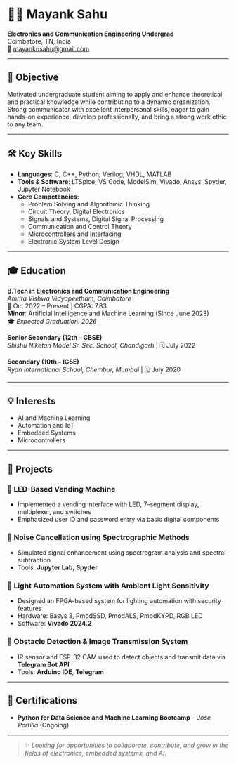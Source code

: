 # 👨‍🎓 Mayank Sahu

**Electronics and Communication Engineering Undergrad**  
Coimbatore, TN, India  
📧 mayanknsahu@gmail.com 

---

## 🎯 Objective

Motivated undergraduate student aiming to apply and enhance theoretical and practical knowledge while contributing to a dynamic organization. Strong communicator with excellent interpersonal skills, eager to gain hands-on experience, develop professionally, and bring a strong work ethic to any team.

---

## 🛠️ Key Skills

- **Languages**: C, C++, Python, Verilog, VHDL, MATLAB  
- **Tools & Software**: LTSpice, VS Code, ModelSim, Vivado, Ansys, Spyder, Jupyter Notebook  
- **Core Competencies**:
  - Problem Solving and Algorithmic Thinking
  - Circuit Theory, Digital Electronics
  - Signals and Systems, Digital Signal Processing
  - Communication and Control Theory
  - Microcontrollers and Interfacing
  - Electronic System Level Design

---

## 🎓 Education

**B.Tech in Electronics and Communication Engineering**  
*Amrita Vishwa Vidyapeetham, Coimbatore*  
📆 Oct 2022 – Present | CGPA: 7.83  
**Minor**: Artificial Intelligence and Machine Learning (Since June 2023)  
🎓 *Expected Graduation: 2026*

**Senior Secondary (12th – CBSE)**  
*Shishu Niketan Model Sr. Sec. School, Chandigarh* | 🗓️ July 2022

**Secondary (10th – ICSE)**  
*Ryan International School, Chembur, Mumbai* | 🗓️ July 2020

---

## 💡 Interests

- AI and Machine Learning
- Automation and IoT
- Embedded Systems
- Microcontrollers

---

## 📂 Projects

### 🔹 LED-Based Vending Machine
- Implemented a vending interface with LED, 7-segment display, multiplexer, and switches
- Emphasized user ID and password entry via basic digital components

### 🔹 Noise Cancellation using Spectrographic Methods
- Simulated signal enhancement using spectrogram analysis and spectral subtraction
- Tools: **Jupyter Lab**, **Spyder**

### 🔹 Light Automation System with Ambient Light Sensitivity
- Designed an FPGA-based system for lighting automation with security features
- Hardware: Basys 3, PmodSSD, PmodALS, PmodKYPD, RGB LED  
- Software: **Vivado 2024.2**

### 🔹 Obstacle Detection & Image Transmission System
- IR sensor and ESP-32 CAM used to detect objects and transmit data via **Telegram Bot API**
- Tools: **Arduino IDE**, **Telegram**

---

## 📜 Certifications

- **Python for Data Science and Machine Learning Bootcamp** – *Jose Portilla* (Ongoing)

---

> ✨ *Looking for opportunities to collaborate, contribute, and grow in the fields of electronics, embedded systems, and AI.*  
